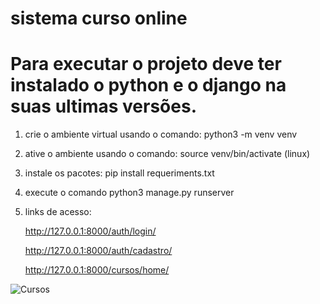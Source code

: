 # sistema curso online

# Para executar o projeto deve ter instalado o python e o django na suas ultimas versões.


1. crie o ambiente virtual usando o comando: python3 -m venv venv
2. ative o ambiente usando o comando: source venv/bin/activate (linux)
3. instale os pacotes: pip install requeriments.txt
4. execute o comando python3 manage.py runserver
5. links de acesso:
   
   http://127.0.0.1:8000/auth/login/
   
   http://127.0.0.1:8000/auth/cadastro/
   
   http://127.0.0.1:8000/cursos/home/  

![Cursos](https://github.com/alairtonpereiradev/sistemadecursoonline/assets/79541163/5b10b87f-ab75-437d-9909-bbb6a80bba60)

